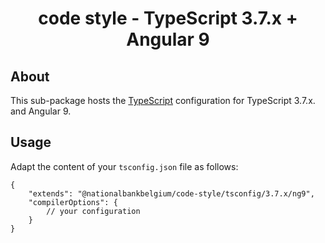 <h1 align="center">
   code style - TypeScript 3.7.x + Angular 9
</h1>

## About

This sub-package hosts the [TypeScript](https://www.typescriptlang.org/) configuration for TypeScript 3.7.x. and Angular 9.

## Usage

Adapt the content of your `tsconfig.json` file as follows:

```text
{
	"extends": "@nationalbankbelgium/code-style/tsconfig/3.7.x/ng9",
	"compilerOptions": {
		// your configuration
	}
}
```
